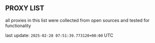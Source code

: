 ## PROXY LIST

all proxies in this list were collected from open sources and tested for functionality

last update: `2025-02-28 07:51:39.773120+00:00` UTC
